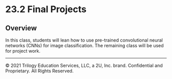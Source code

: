 # 23.2 Final Projects

## Overview

In this class, students will lean how to use pre-trained convolutional neural networks (CNNs) for image classification. The remaining class will be used for project work.

- - -

© 2021 Trilogy Education Services, LLC, a 2U, Inc. brand. Confidential and Proprietary. All Rights Reserved.
